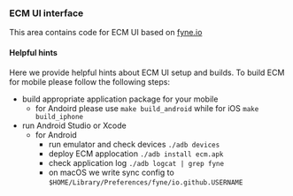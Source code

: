### ECM UI interface
This area contains code for ECM UI based on [fyne.io](https://fyne.io/)

#### Helpful hints
Here we provide helpful hints about ECM UI setup and builds. To build ECM
for mobile please follow the following steps:
- build appropriate application package for your mobile
  - for Andoird please use `make build_android` while for iOS `make build_iphone`
- run Android Studio or Xcode
  - for Android
    - run emulator and check devices `./adb devices`
    - deploy ECM applocation `./adb install ecm.apk`
    - check application log `./adb logcat | grep fyne`
    - on macOS we write sync config to `$HOME/Library/Preferences/fyne/io.github.USERNAME`
